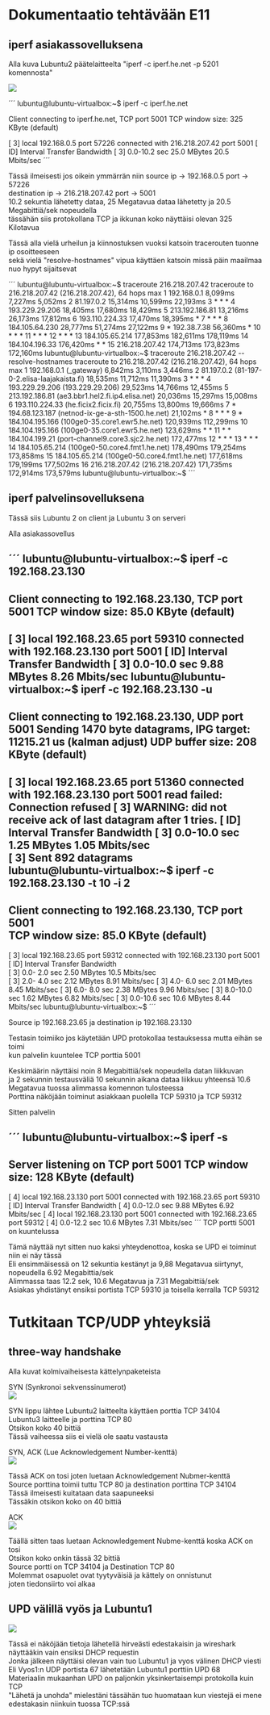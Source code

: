 # Dokumentaatio tehtävään E11

## iperf asiakassovelluksena

Alla kuva Lubuntu2 päätelaitteelta "iperf -c iperf.he.net -p 5201 komennosta"

![](documentation/E11/Lubuntu2_iperfc.png)<br/>
 

´´´
lubuntu@lubuntu-virtualbox:~$ iperf -c iperf.he.net

Client connecting to iperf.he.net, TCP port 5001
TCP window size:  325 KByte (default)

[  3] local 192.168.0.5 port 57226 connected with 216.218.207.42 port 5001
[ ID] Interval       Transfer     Bandwidth
[  3]  0.0-10.2 sec  25.0 MBytes  20.5 Mbits/sec
´´´

Tässä ilmeisesti jos oikein ymmärrän niin source ip -> 192.168.0.5 port -> 57226<br/>
destination ip -> 216.218.207.42 port -> 5001<br/>
10.2 sekuntia lähetetty dataa, 25 Megatavua dataa lähetetty ja 20.5 Megabittiä/sek nopeudella<br/>
tässähän siis protokollana TCP ja ikkunan koko näyttäisi olevan 325 Kilotavua<br/>

Tässä alla vielä urheilun ja kiinnostuksen vuoksi katsoin tracerouten tuonne ip osoitteeseen<br/>
sekä vielä "resolve-hostnames" vipua käyttäen katsoin missä päin maailmaa nuo hypyt sijaitsevat<br/>

´´´
lubuntu@lubuntu-virtualbox:~$ traceroute 216.218.207.42
traceroute to 216.218.207.42 (216.218.207.42), 64 hops max
  1   192.168.0.1  8,099ms  7,227ms  5,052ms 
  2   81.197.0.2  15,314ms  10,599ms  22,193ms 
  3   *  *  * 
  4   193.229.29.206  18,405ms  17,680ms  18,429ms 
  5   213.192.186.81  13,216ms  26,173ms  17,812ms 
  6   193.110.224.33  17,470ms  18,395ms  * 
  7   *  *  * 
  8   184.105.64.230  28,777ms  51,274ms  27,122ms 
  9   *  192.38.7.38  56,360ms  * 
 10   *  *  * 
 11   *  *  * 
 12   *  *  * 
 13   184.105.65.214  177,853ms  182,611ms  178,119ms 
 14   184.104.196.33  176,420ms  *  * 
 15   216.218.207.42  174,713ms  173,823ms  172,160ms 
lubuntu@lubuntu-virtualbox:~$ traceroute 216.218.207.42 --resolve-hostnames
traceroute to 216.218.207.42 (216.218.207.42), 64 hops max
  1   192.168.0.1 (_gateway)  6,842ms  3,110ms  3,446ms 
  2   81.197.0.2 (81-197-0-2.elisa-laajakaista.fi)  18,535ms  11,712ms  11,390ms 
  3   *  *  * 
  4   193.229.29.206 (193.229.29.206)  29,523ms  14,766ms  12,455ms 
  5   213.192.186.81 (ae3.bbr1.hel2.fi.ip4.elisa.net)  20,036ms  15,297ms  15,008ms 
  6   193.110.224.33 (he.ficix2.ficix.fi)  20,755ms  13,800ms  19,666ms 
  7   *  194.68.123.187 (netnod-ix-ge-a-sth-1500.he.net)  21,102ms  * 
  8   *  *  * 
  9   *  184.104.195.166 (100ge0-35.core1.ewr5.he.net)  120,939ms  112,299ms 
 10   184.104.195.166 (100ge0-35.core1.ewr5.he.net)  123,629ms  *  * 
 11   *  *  184.104.199.21 (port-channel9.core3.sjc2.he.net)  172,477ms 
 12   *  *  * 
 13   *  *  * 
 14   184.105.65.214 (100ge0-50.core4.fmt1.he.net)  178,490ms  179,254ms  173,858ms 
 15   184.105.65.214 (100ge0-50.core4.fmt1.he.net)  177,618ms  179,199ms  177,502ms 
 16   216.218.207.42 (216.218.207.42)  171,735ms  172,914ms  173,579ms 
lubuntu@lubuntu-virtualbox:~$ 
´´´

## iperf palvelinsovelluksena

Tässä siis Lubuntu 2 on client ja Lubuntu 3 on serveri<br/>

Alla asiakassovellus<br/>

´´´
lubuntu@lubuntu-virtualbox:~$ iperf -c 192.168.23.130
------------------------------------------------------------
Client connecting to 192.168.23.130, TCP port 5001
TCP window size: 85.0 KByte (default)
------------------------------------------------------------
[  3] local 192.168.23.65 port 59310 connected with 192.168.23.130 port 5001
[ ID] Interval       Transfer     Bandwidth
[  3]  0.0-10.0 sec  9.88 MBytes  8.26 Mbits/sec
lubuntu@lubuntu-virtualbox:~$ iperf -c 192.168.23.130 -u
------------------------------------------------------------
Client connecting to 192.168.23.130, UDP port 5001
Sending 1470 byte datagrams, IPG target: 11215.21 us (kalman adjust)
UDP buffer size:  208 KByte (default)
------------------------------------------------------------
[  3] local 192.168.23.65 port 51360 connected with 192.168.23.130 port 5001
read failed: Connection refused
[  3] WARNING: did not receive ack of last datagram after 1 tries.
[ ID] Interval       Transfer     Bandwidth
[  3]  0.0-10.0 sec  1.25 MBytes  1.05 Mbits/sec                                             
[  3] Sent 892 datagrams                                                                     
lubuntu@lubuntu-virtualbox:~$ iperf -c 192.168.23.130 -t 10 -i 2
------------------------------------------------------------                                 
Client connecting to 192.168.23.130, TCP port 5001                                           
TCP window size: 85.0 KByte (default)                                                        
------------------------------------------------------------                                 
[  3] local 192.168.23.65 port 59312 connected with 192.168.23.130 port 5001                 
[ ID] Interval       Transfer     Bandwidth                                                  
[  3]  0.0- 2.0 sec  2.50 MBytes  10.5 Mbits/sec                                             
[  3]  2.0- 4.0 sec  2.12 MBytes  8.91 Mbits/sec
[  3]  4.0- 6.0 sec  2.01 MBytes  8.45 Mbits/sec
[  3]  6.0- 8.0 sec  2.38 MBytes  9.96 Mbits/sec
[  3]  8.0-10.0 sec  1.62 MBytes  6.82 Mbits/sec
[  3]  0.0-10.6 sec  10.6 MBytes  8.44 Mbits/sec
lubuntu@lubuntu-virtualbox:~$ 
´´´

Source ip 192.168.23.65 ja destination ip 192.168.23.130<br/>

Testasin toimiiko jos käytetään UPD protokollaa testauksessa mutta eihän se toimi<br/>
kun palvelin kuuntelee TCP porttia 5001<br/>

Keskimäärin näyttäisi noin 8 Megabittiä/sek nopeudella datan liikkuvan<br/>
ja 2 sekunnin testausväliä 10 sekunnin aikana dataa liikkuu yhteensä 10.6 Megatavua
tuossa alimmassa komennon tulosteessa<br/>
Porttina näköjään toiminut asiakkaan puolella TCP 59310 ja TCP 59312<br/>

Sitten palvelin<br/>

´´´
lubuntu@lubuntu-virtualbox:~$ iperf -s
------------------------------------------------------------
Server listening on TCP port 5001
TCP window size:  128 KByte (default)
------------------------------------------------------------
[  4] local 192.168.23.130 port 5001 connected with 192.168.23.65 port 59310
[ ID] Interval       Transfer     Bandwidth
[  4]  0.0-12.0 sec  9.88 MBytes  6.92 Mbits/sec
[  4] local 192.168.23.130 port 5001 connected with 192.168.23.65 port 59312
[  4]  0.0-12.2 sec  10.6 MBytes  7.31 Mbits/sec
´´´
TCP portti 5001 on kuuntelussa<br/>

Tämä näyttää nyt sitten nuo kaksi yhteydenottoa, koska se UPD ei toiminut niin ei näy tässä<br/>
Eli ensimmäisessä on 12 sekuntia kestänyt ja 9,88 Megatavua siirtynyt, nopeudella 6.92 Megabittia/sek<br/>
Alimmassa taas 12.2 sek, 10.6 Megatavua ja 7.31 Megabittiä/sek<br/>
Asiakas yhdistänyt ensiksi portista TCP 59310 ja toisella kerralla TCP 59312<br/>

# Tutkitaan TCP/UDP yhteyksiä

## three-way handshake

Alla kuvat kolmivaiheisesta kättelynpaketeista

SYN (Synkronoi sekvenssinumerot)<br/>
![](documentation/E11/Wireshark_threewayhandshake.png)<br/>

SYN lippu lähtee Lubuntu2 laitteelta käyttäen porttia TCP 34104<br/>
Lubuntu3 laitteelle ja porttina TCP 80<br/>
Otsikon koko 40 bittiä<br/>
Tässä vaiheessa siis ei vielä ole saatu vastausta<br/>

SYN, ACK (Lue Acknowledgement Number-kenttä)<br/>
![](documentation/E11/Wireshark_threewayhandshake2.png)<br/>

Tässä ACK on tosi joten luetaan Acknowledgement Nubmer-kenttä<br/>
Source porttina toimii tuttu TCP 80 ja destination porttina TCP 34104<br/>
Tässä ilmeisesti kuitataan data saapuneeksi<br/>
Tässäkin otsikon koko on 40 bittiä<br/>

ACK<br/>
![](documentation/E11/Wireshark_threewayhandshake3.png)<br/>

Täällä sitten taas luetaan Acknowledgement Nubme-kenttä koska ACK on tosi<br/>
Otsikon koko onkin tässä 32 bittiä<br/>
Source portti on TCP 34104 ja Destination TCP 80<br/>
Molemmat osapuolet ovat tyytyväisiä ja kättely on onnistunut<br/>
joten tiedonsiirto voi alkaa<br/>

## UPD välillä vyös ja Lubuntu1

![](documentation/E11/Wireshark_UPD_DHCP.png)<br/>

Tässä ei näköjään tietoja lähetellä hirveästi edestakaisin ja wireshark näyttääkin vain ensiksi DHCP requestin<br/>
Jonka jälkeen näyttäisi olevan vain tuo Lubuntu1 ja vyos välinen DHCP viesti<br/>
Eli Vyos1:n UDP portista 67 lähetetään Lubuntu1 porttiin UPD 68<br/>
Materiaalin mukaanhan UPD on paljonkin yksinkertaisempi protokolla kuin TCP<br/>
"Lähetä ja unohda" mielestäni tässähän tuo huomataan kun viestejä ei mene edestakasin niinkuin tuossa TCP:ssä<br/>